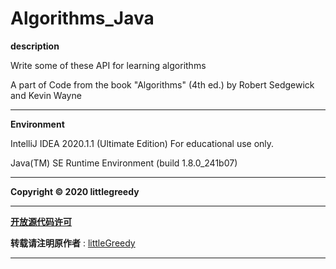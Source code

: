 # Algorithms_Java


**description**

Write some of these API for learning algorithms

A part of Code from the book "Algorithms" (4th ed.) by Robert Sedgewick and Kevin Wayne

****

**Environment**

IntelliJ IDEA 2020.1.1 (Ultimate Edition) For educational use only.

 Java(TM) SE Runtime Environment (build 1.8.0_241b07) 

****

 **Copyright © 2020 littlegreedy**  

****

 **[开放源代码许可](https://github.com/littlegreedy/Algorithms_Java/blob/master/LICENSE)**

 **转载请注明原作者** : [littleGreedy](https://github.com/littlegreedy)

****